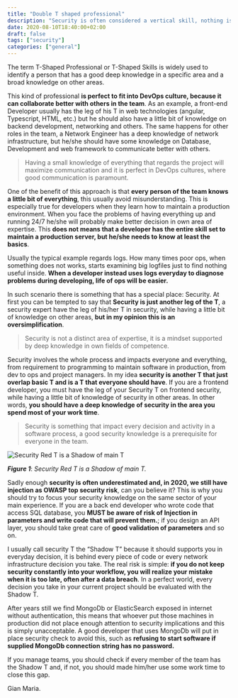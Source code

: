 ```yaml
---
title: "Double T shaped professional"
description: "Security is often considered a vertical skill, nothing is far more from the truth"
date: 2020-08-10T18:40:00+02:00
draft: false
tags: ["security"]
categories: ["general"]
---
```


The term T-Shaped Professional or T-Shaped Skills is widely used to identify a person that has a good deep knowledge in a specific area and a broad knowledge on other areas.

This kind of professional **is perfect to fit into DevOps culture, because it can collaborate better with others in the team**. As an example, a front-end Developer usually has the leg of his T in web technologies (angular, Typescript, HTML, etc.) but he should also have a little bit of knowledge on backend development, networking and others. The same happens for other roles in the team, a Network Engineer has a deep knowledge of network infrastructure, but he/she should have some knowledge on Database, Development and web framework to communicate better with others.

> Having a small knowledge of everything that regards the project will maximize communication and it is perfect in DevOps cultures, where good communication is paramount.

One of the benefit of this approach is that **every person of the team knows a little bit of everything**, this usually avoid misunderstanding. This is especially true for developers when they learn how to maintain a production environment. When you face the problems of having everything up and running 24/7 he/she will probably make better decision in own area of expertise. This **does not means that a developer has the entire skill set to maintain a production server, but he/she needs to know at least the basics**.

Usually the typical example regards logs. How many times poor ops, when something does not works, starts examining big logfiles just to find nothing useful inside. **When a developer instead uses logs everyday to diagnose problems during developing, life of ops will be easier.** 

In such scenario there is something that has a special place: Security. At first you can be tempted to say that **Security is just another leg of the T**, a security expert have the leg of his/her T in security, while having a little bit of knowledge on other areas, **but in my opinion this is an oversimplification**.

> Security is not a distinct area of expertise, it is a mindset supported by deep knowledge in own fields of competence.

Security involves the whole process and impacts everyone and everything, from requirement to programming to maintain software in production, from dev to ops and project managers. In my idea **security is another T that just overlap basic T and is a T that everyone should have**. If you are a frontend developer, you must have the leg of your Security T on frontend security, while having a little bit of knowledge of security in other areas. In other words, **you should have a deep knowledge of security in the area you spend most of your work time**.

> Security is something that impact every decision and activity in a software process, a good security knowledge is a prerequisite for everyone in the team.

![Security Red T is a Shadow of main T](../images/double-t-shaped.png)

***Figure 1***: *Security Red T is a Shadow of main T.*

Sadly enough **security is often underestimated and, in 2020, we still have injection as OWASP top security risk**, can you believe it? This is why you should try to focus your security knowledge on the same sector of your main experience. If you are a back end developer who wrote code that access SQL database, you **MUST be aware of risk of Injection in parameters and write code that will prevent them.**; if you design an API layer, you should take great care of **good validation of parameters** and so on.

I usually call security T the “Shadow T” because it should supports you in everyday decision, it is behind every piece of code or every network infrastructure decision you take. The real risk is simple: **if you do not keep security constantly into your workflow, you will realize your mistake when it is too late, often after a data breach**. In a perfect world, every decision you take in your current project should be evaluated with the Shadow T.

After years still we find MongoDb or ElasticSearch exposed in internet without authentication, this means that whoever put those machines in production did not place enough attention to security implications and this is simply unacceptable. A good developer that uses MongoDb will put in place security check to avoid this, such as **refusing to start software if supplied MongoDb connection string has no password.**

If you manage teams, you should check if every member of the team has the Shadow T and, if not, you should made him/her use some work time to close this gap.

Gian Maria.